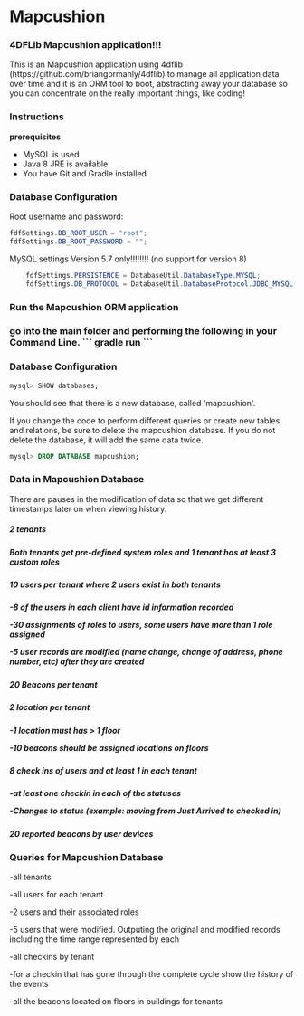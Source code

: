 <h1>Mapcushion</h1>
<h3>4DFLib Mapcushion application!!!</h3>
This is an Mapcushion application using 4dflib (https://github.com/briangormanly/4dflib) to manage all application data over time and it is an ORM tool to boot, abstracting away your database so you can concentrate on the really important things, like coding!

<h3>Instructions</h3>
<strong>prerequisites</strong>
<ul>
<li>MySQL is used</li>
<li>Java 8 JRE is available</li>
<li>You have Git and Gradle installed</li>
</ul>

<h3>Database Configuration</h3>

Root username and password:
```Java
fdfSettings.DB_ROOT_USER = "root";
fdfSettings.DB_ROOT_PASSWORD = "";
```

MySQL settings Version 5.7 only!!!!!!!! (no support for version 8)
```Java
    fdfSettings.PERSISTENCE = DatabaseUtil.DatabaseType.MYSQL;
    fdfSettings.DB_PROTOCOL = DatabaseUtil.DatabaseProtocol.JDBC_MYSQL;
```

<h3>Run the Mapcushion ORM application<h3> 
go into the main folder and performing the following in your Command Line.
```
gradle run
```
<h3>Database Configuration</h3>

```SQL
mysql> SHOW databases;
```
You should see that there is a new database, called 'mapcushion'.

If you change the code to perform different queries or create new tables and relations, be sure to delete the mapcushion database.
If you do not delete the database, it will add the same data twice.
```SQL
mysql> DROP DATABASE mapcushion;
```

<h3>Data in Mapcushion Database</h3>
There are pauses in the modification of data so that we get different timestamps later on when viewing history.

<h5>2 tenants<h5>

<h5>Both tenants get pre-defined system roles and 1 tenant has at least 3 custom roles<h5>

<h5>10 users per tenant where 2 users exist in both tenants<h5>

-8 of the users in each client have id information recorded

-30 assignments of roles to users, some users have more than 1 role assigned

-5 user records are modified (name change, change of address, phone number, etc) after they are created

<h5>20 Beacons per tenant<h5>

<h5>2 location per tenant<h5>

-1 location must has > 1 floor

-10 beacons should be assigned locations on floors

<h5>8 check ins of users and at least 1 in each tenant<h5>

-at least one checkin in each of the statuses

-Changes to status (example: moving from Just Arrived to checked in)

<h5>20 reported beacons by user devices<h5>

<h3>Queries for Mapcushion Database</h3>

-all tenants

-all users for each tenant

-2 users and their associated roles

-5 users that were modified. Outputing the original and modified records including the time range represented by each

-all checkins by tenant

-for a checkin that has gone through the complete cycle show the history of the events

-all the beacons located on floors in buildings for tenants